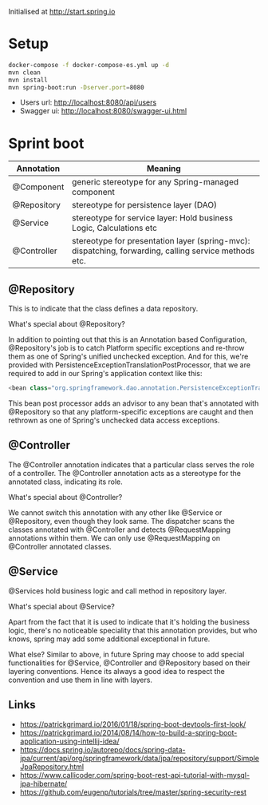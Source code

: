 Initialised at <http://start.spring.io>

# Setup

```sh
docker-compose -f docker-compose-es.yml up -d
mvn clean
mvn install
mvn spring-boot:run -Dserver.port=8080
```

- Users url: <http://localhost:8080/api/users>
- Swagger ui: <http://localhost:8080/swagger-ui.html>

# Sprint boot

Annotation  | Meaning
----------- | -----------------------------------------------------------------------------------------------------
@Component  | generic stereotype for any Spring-managed component
@Repository | stereotype for persistence layer (DAO)
@Service    | stereotype for service layer: Hold business Logic, Calculations etc
@Controller | stereotype for presentation layer (spring-mvc): dispatching, forwarding, calling service methods etc.

## @Repository

This is to indicate that the class defines a data repository.

What's special about @Repository?

In addition to pointing out that this is an Annotation based Configuration, @Repository's job is to catch Platform specific exceptions and re-throw them as one of Spring's unified unchecked exception. And for this, we're provided with PersistenceExceptionTranslationPostProcessor, that we are required to add in our Spring's application context like this:

```java
<bean class="org.springframework.dao.annotation.PersistenceExceptionTranslationPostProcessor"></bean>
```

This bean post processor adds an advisor to any bean that's annotated with @Repository so that any platform-specific exceptions are caught and then rethrown as one of Spring's unchecked data access exceptions.

## @Controller

The @Controller annotation indicates that a particular class serves the role of a controller. The @Controller annotation acts as a stereotype for the annotated class, indicating its role.

What's special about @Controller?

We cannot switch this annotation with any other like @Service or @Repository, even though they look same. The dispatcher scans the classes annotated with @Controller and detects @RequestMapping annotations within them. We can only use @RequestMapping on @Controller annotated classes.

## @Service

@Services hold business logic and call method in repository layer.

What's special about @Service?

Apart from the fact that it is used to indicate that it's holding the business logic, there's no noticeable speciality that this annotation provides, but who knows, spring may add some additional exceptional in future.

What else? Similar to above, in future Spring may choose to add special functionalities for @Service, @Controller and @Repository based on their layering conventions. Hence its always a good idea to respect the convention and use them in line with layers.

## Links

- <https://patrickgrimard.io/2016/01/18/spring-boot-devtools-first-look/>
- <https://patrickgrimard.io/2014/08/14/how-to-build-a-spring-boot-application-using-intellij-idea/>
- <https://docs.spring.io/autorepo/docs/spring-data-jpa/current/api/org/springframework/data/jpa/repository/support/SimpleJpaRepository.html>
- <https://www.callicoder.com/spring-boot-rest-api-tutorial-with-mysql-jpa-hibernate/>
- <https://github.com/eugenp/tutorials/tree/master/spring-security-rest>
